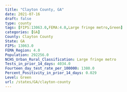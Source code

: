 ```yaml
---
title: "Clayton County, GA"
date: 2021-07-16
draft: false
type: county
tags: [FIPS:13063.0,FEMA:4.0,Large fringe metro,Green]
categories: [GA]
County: Clayton County
State: GA
FIPS: 13063.0
FEMA_Region: 4.0
Population: 292256.0
NCHS_Urban_Rural_Classification: Large fringe metro
Tests_in_prior_14_days: 4034.0
Fourteen_day_test_rate_per_100000: 1380.0
Percent_Positivity_in_prior_14_days: 0.029
Level: Green
url: /states/GA/clayton-county
---
```



